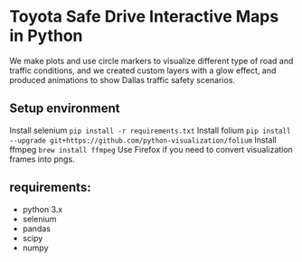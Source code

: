 # Toyota Safe Drive Interactive Maps in Python

We make plots and use circle markers to visualize different type of
road and traffic conditions, and we created custom layers with a glow effect, and produced animations to show Dallas traffic safety scenarios.

## Setup environment
Install selenium
```pip install -r requirements.txt```
Install folium
```pip install --upgrade git+https://github.com/python-visualization/folium```
Install ffmpeg
```brew install ffmpeg```
Use Firefox if you need to convert visualization frames into pngs.



## requirements:
- python 3.x
- selenium
- pandas
- scipy
- numpy
